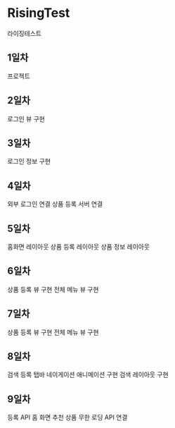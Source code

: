 # RisingTest
 라이징테스트

## 1일차
 프로젝트 
## 2일차
 로그인 뷰 구현
## 3일차
 로그인 정보 구현
## 4일차
 외부 로그인 연결
 상품 등록 서버 연결
## 5일차
 홈화면 레이아웃
 상품 등록 레이아웃
 상품 정보 레이아웃
## 6일차
 상품 등록 뷰 구현
 전체 메뉴 뷰 구현
## 7일차
 상품 등록 뷰 구현
 전체 메뉴 뷰 구현
## 8일차
 검색 등록 탭바 네이게이션 애니메이션 구현
 검색 레이아웃 구현
## 9일차
 등록 API
 홈 화면 추천 상품 무한 로딩 API 연결
